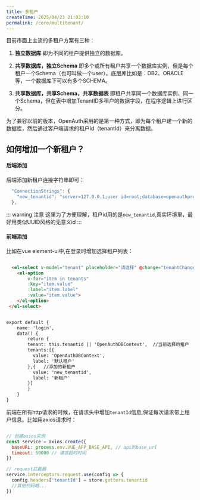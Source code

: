 ```yaml
---
title: 多租户
createTime: 2025/04/23 21:03:10
permalink: /core/multitenant/
---
```


目前市面上主流的多租户方案有三种：

1. **独立数据库** 即为不同的租户提供独立的数据库。

1. **共享数据库，独立Schema** 即多个或所有租户共享一个数据库实例，但是每个租户一个Schema（也可叫做一个user）。底层库比如是：DB2、ORACLE等，一个数据库下可以有多个SCHEMA。

1. **共享数据库，共享Schema，共享数据表** 即租户共享同一个数据库实例、同一个Schema，但在表中增加TenantID多租户的数据字段，在程序逻辑上进行区分。

为了兼容以前的版本，OpenAuth采用的是第一种方式，即为每个租户建一个新的数据库，然后通过客户端请求的租户Id（tenantId）来分离数据。


## 如何增加一个新租户？

#### 后端添加

后端添加新租户连接字符串即可：

```javascript
  "ConnectionStrings": {
    "new_tenantid": "server=127.0.0.1;user id=root;database=openauthpro;password=000000" //新租户id对应的连接字符串
  },
```

::: warning 注意
这里为了方便理解，租户id用的是`new_tenantid`,真实环境里，最好用类似UUID风格的无意义id
:::

#### 前端添加

比如在vue element-ui中,在登录时增加选择租户列表：

```html

  <el-select v-model="tenant" placeholder="请选择" @change="tenantChange">
    <el-option
        v-for="item in tenants"
        :key="item.value"
        :label="item.label"
        :value="item.value">
    </el-option>
 </el-select>


export default {
    name: 'login',
    data() {
        return {
        tenant: this.tenantid || 'OpenAuthDBContext',  //当前选择的租户
        tenants:[{
          value: 'OpenAuthDBContext',
          label: '默认租户'
        },{   //添加的新租户
          value: 'new_tenantid',
          label: '新租户'
        }]
        }
    }
}
```

前端在所有http请求的时候，在请求头中增加`tenantId`信息,保证每次请求带上租户信息。比如用axios请求时：

```javascript

// 创建axios实例
const service = axios.create({
  baseURL: process.env.VUE_APP_BASE_API, // api的base_url
  timeout: 50000 // 请求超时时间
})

// request拦截器
service.interceptors.request.use(config => {
  config.headers['tenantId'] = store.getters.tenantid
  //其他代码略...
})

```

